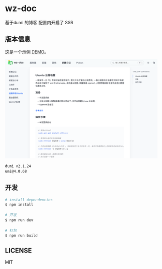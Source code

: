 # wz-doc

基于dumi 的博客 配置内开启了 SSR
## 版本信息

这是一个示例 [DEMO](https://djgo.cc/)。

![图片](https://github.com/WangSunio/img/blob/main/images/blog-demo.png?raw=true)

```bash
dumi v2.1.24
umi@4.0.68


```


## 开发

```bash
# install dependencies
$ npm install

# 开发
$ npm run dev

# 打包
$ npm run build

```

## LICENSE

MIT
